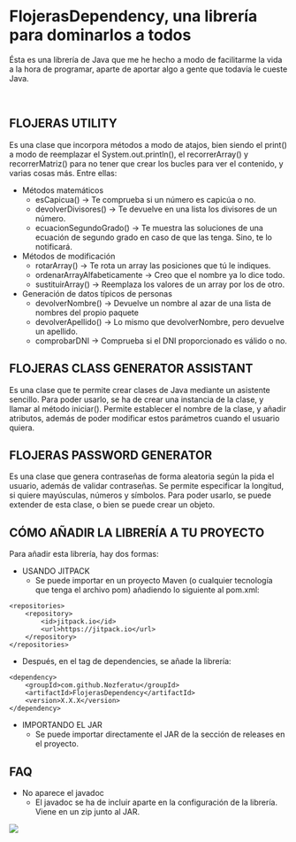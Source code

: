 # FlojerasDependency, una librería para dominarlos a todos

Ésta es una librería de Java que me he hecho a modo de facilitarme la vida a la hora de programar, aparte de aportar algo a gente que todavía le cueste Java. 

<br>
<h2>FLOJERAS UTILITY</h2>

Es una clase que incorpora métodos a modo de atajos, bien siendo el print() a modo de reemplazar el System.out.println(), el recorrerArray() y recorrerMatriz() para no tener que crear los bucles para ver el contenido, y varias cosas más. Entre ellas:

- Métodos matemáticos
  - esCapicua() -> Te comprueba si un número es capicúa o no.
  - devolverDivisores() -> Te devuelve en una lista los divisores de un número.
  - ecuacionSegundoGrado() -> Te muestra las soluciones de una ecuación de segundo grado en caso de que las tenga. Sino, te lo notificará.
- Métodos de modificación
  - rotarArray() -> Te rota un array las posiciones que tú le indiques.
  - ordenarArrayAlfabeticamente -> Creo que el nombre ya lo dice todo.
  - sustituirArray() -> Reemplaza los valores de un array por los de otro.
- Generación de datos típicos de personas
  - devolverNombre() -> Devuelve un nombre al azar de una lista de nombres del propio paquete
  - devolverApellido() -> Lo mismo que devolverNombre, pero devuelve un apellido.
  - comprobarDNI -> Comprueba si el DNI proporcionado es válido o no.


<h2>FLOJERAS CLASS GENERATOR ASSISTANT</h2>

Es una clase que te permite crear clases de Java mediante un asistente sencillo.
Para poder usarlo, se ha de crear una instancia de la clase, y llamar al método iniciar().
Permite establecer el nombre de la clase, y añadir atributos, además de poder modificar estos parámetros cuando el usuario quiera.


<h2>FLOJERAS PASSWORD GENERATOR</h2>

Es una clase que genera contraseñas de forma aleatoria según la pida el usuario, además de validar contraseñas. Se permite especificar la longitud, si quiere mayúsculas, números y símbolos.
Para poder usarlo, se puede extender de esta clase, o bien se puede crear un objeto.

<h2>CÓMO AÑADIR LA LIBRERÍA A TU PROYECTO</h2>

Para añadir esta librería, hay dos formas:

- USANDO JITPACK
  - Se puede importar en un proyecto Maven (o cualquier tecnología que tenga el archivo pom) añadiendo lo siguiente al pom.xml:
```
<repositories>
	<repository>
		<id>jitpack.io</id>
		<url>https://jitpack.io</url>
	</repository>
</repositories>
```
  - Después, en el tag de dependencies, se añade la librería:
```
<dependency>
	<groupId>com.github.Nozferatu</groupId>
	<artifactId>FlojerasDependency</artifactId>
	<version>X.X.X</version>
</dependency>
```
- IMPORTANDO EL JAR
  - Se puede importar directamente el JAR de la sección de releases en el proyecto.
<h2>FAQ</h2>

- No aparece el javadoc
  - El javadoc se ha de incluir aparte en la configuración de la librería. Viene en un zip junto al JAR.

[![](https://jitpack.io/v/Nozferatu/FlojerasDependency.svg)](https://jitpack.io/#Nozferatu/FlojerasDependency)
